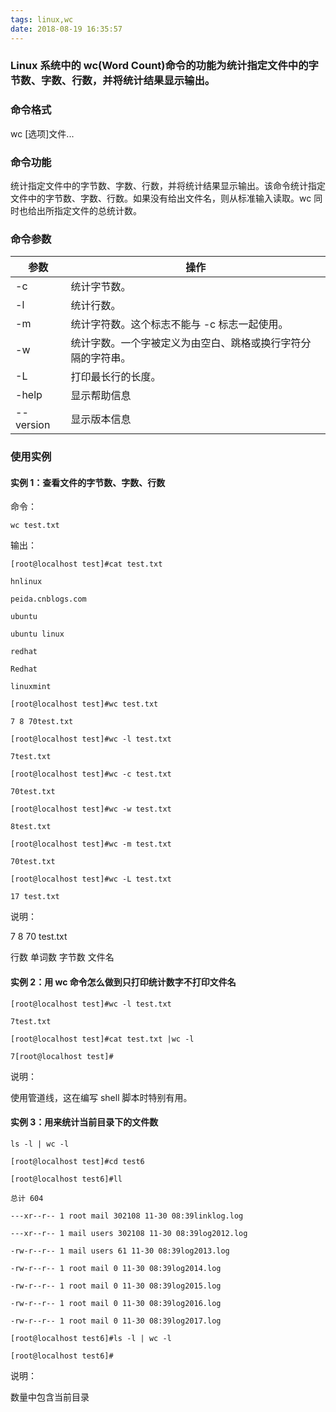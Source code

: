```yaml
---
tags: linux,wc
date: 2018-08-19 16:35:57
---
```


### Linux 系统中的 wc(Word Count)命令的功能为统计指定文件中的字节数、字数、行数，并将统计结果显示输出。

### 命令格式

wc [选项]文件...

### 命令功能

统计指定文件中的字节数、字数、行数，并将统计结果显示输出。该命令统计指定文件中的字节数、字数、行数。如果没有给出文件名，则从标准输入读取。wc 同时也给出所指定文件的总统计数。

### 命令参数

| 参数      | 操作                                                         |
| --------- | ------------------------------------------------------------ |
| -c        | 统计字节数。                                                 |
| -l        | 统计行数。                                                   |
| -m        | 统计字符数。这个标志不能与 -c 标志一起使用。                 |
| -w        | 统计字数。一个字被定义为由空白、跳格或换行字符分隔的字符串。 |
| -L        | 打印最长行的长度。                                           |
| -help     | 显示帮助信息                                                 |
| --version | 显示版本信息                                                 |

### 使用实例

#### 实例 1：查看文件的字节数、字数、行数

命令：

```shell
wc test.txt
```

输出：

```shell
[root@localhost test]#cat test.txt

hnlinux

peida.cnblogs.com

ubuntu

ubuntu linux

redhat

Redhat

linuxmint

[root@localhost test]#wc test.txt

7 8 70test.txt

[root@localhost test]#wc -l test.txt

7test.txt

[root@localhost test]#wc -c test.txt

70test.txt

[root@localhost test]#wc -w test.txt

8test.txt

[root@localhost test]#wc -m test.txt

70test.txt

[root@localhost test]#wc -L test.txt

17 test.txt
```

说明：

7 8 70 test.txt

行数 单词数 字节数 文件名

#### 实例 2：用 wc 命令怎么做到只打印统计数字不打印文件名

```shell
[root@localhost test]#wc -l test.txt

7test.txt

[root@localhost test]#cat test.txt |wc -l

7[root@localhost test]#
```

说明：

使用管道线，这在编写 shell 脚本时特别有用。

#### 实例 3：用来统计当前目录下的文件数

```shell
ls -l | wc -l

[root@localhost test]#cd test6

[root@localhost test6]#ll

总计 604

---xr--r-- 1 root mail 302108 11-30 08:39linklog.log

---xr--r-- 1 mail users 302108 11-30 08:39log2012.log

-rw-r--r-- 1 mail users 61 11-30 08:39log2013.log

-rw-r--r-- 1 root mail 0 11-30 08:39log2014.log

-rw-r--r-- 1 root mail 0 11-30 08:39log2015.log

-rw-r--r-- 1 root mail 0 11-30 08:39log2016.log

-rw-r--r-- 1 root mail 0 11-30 08:39log2017.log

[root@localhost test6]#ls -l | wc -l

[root@localhost test6]#
```

说明：

数量中包含当前目录
